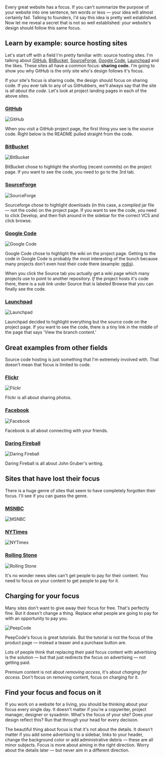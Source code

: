Every great website has a focus.  If you can't summarize the purpose of your website into one sentence, ten words or less — your idea will almost certainly fail.  Talking to founders, I'd say this idea is pretty well established.  Now let me reveal a secret that is not so well established: your website's design should follow this same focus.

## Learn by example: source hosting sites

Let's start off with a field I'm pretty familiar with: source hosting sites. I'm talking about [GitHub](http://github.com), [BitBucket](http://bitbucket.org), [SourceForge](http://sourceforge.net), [Google Code](http://code.google.com), [Launchpad](http://launchpad.net) and the likes.  These sites all have a common focus: **sharing code.**  I'm going to show you why GitHub is the only site who's design follows it's focus.

If your site's focus is sharing code, the design should focus on sharing code. If you ever talk to any of us GitHubbers, we'll always say that the site is *all about the code*.  Let's look at project landing pages in each of the above sites.

### [GitHub](http://github.com/facebook/three20)

<div class="figure"><img src="/images/posts/focus/github.gif" alt="GitHub" /></div>

When you visit a GitHub project page, the first thing you see is the source code. Right below is the README pulled straight from the code.

### [BitBucket](http://bitbucket.org/jespern/django-piston/overview/)

<div class="figure"><img src="/images/posts/focus/bitbucket.gif" alt="BitBucket" /></div>

BitBucket chose to highlight the shortlog (recent commits) on the project page.  If you want to see the code, you need to go to the 3rd tab.

### [SourceForge](http://sourceforge.net/projects/junit/)

<div class="figure"><img src="/images/posts/focus/sourceforge.gif" alt="SourceForge" /></div>

Sourceforge chose to highlight downloads (in this case, a compiled jar file — not the code) on the project page.  If you want to see the code, you need to click Develop, and then fish around in the sidebar for the correct VCS and click browse.

### [Google Code](http://code.google.com/p/flot/)

<div class="figure"><img src="/images/posts/focus/googlecode.gif" alt="Google Code" /></div>

Google Code chose to highlight the wiki on the project page.  Getting to the code in Google Code is probably the most interesting of the bunch because many projects don't even host their code there (example: [redis](http://code.google.com/p/redis/wiki/UnstableSource?tm=4)).

When you click the Source tab you actually get a wiki page which many projects use to point to another repository.  *If* the project hosts it's code there, there is a sub link under Source that is labeled Browse that you can finally see the code.

### [Launchpad](https://launchpad.net/drizzle)

<div class="figure"><img src="/images/posts/focus/launchpad.gif" alt="Launchpad" /></div>

Launchpad decided to highlight everything but the source code on the project page.  If you want to see the code, there is a tiny link in the middle of the page that says 'View the branch content.'

## Great examples from other fields

Source code hosting is just something that I'm extremely involved with. That doesn't mean that focus is limited to code.

### [Flickr](http://www.flickr.com/photos/wcouch/4338090218/)

<div class="figure"><img src="/images/posts/focus/flickr.gif" alt="Flickr" /></div>

Flickr is all about sharing photos.

### [Facebook](http://facebook.com)

<div class="figure"><img src="/images/posts/focus/facebook.gif" alt="Facebook" /></div>

Facebook is all about connecting with your friends.

### [Daring Fireball](http://daringfireball.net)

<div class="figure"><img src="/images/posts/focus/fireball.gif" alt="Daring Fireball" /></div>

Daring Fireball is all about John Gruber's writing.

## Sites that have lost their focus

There is a huge genre of sites that seem to have completely forgotten their focus.  I'll see if you can guess the genre.

### [MSNBC](http://msnbc.com)

<div class="figure"><img src="/images/posts/focus/msnbc.gif" alt="MSNBC" /></div>

### [NYTimes](http://nytimes.com)

<div class="figure"><img src="/images/posts/focus/nytimes.gif" alt="NYTimes" /></div>

### [Rolling Stone](http://www.rollingstone.com/politics/story/32255149/wall_streets_bailout_hustle/p)

<div class="figure"><img src="/images/posts/focus/rollingstone.gif" alt="Rolling Stone" /></div>

It's no wonder news sites can't get people to pay for their content. You need to focus on your content to get people to pay for it.

## Charging for your focus

Many sites don't want to give away their focus for free. That's perfectly fine. But it doesn't change a thing. Replace what people are going to pay for with an opportunity to pay you.

<div class="figure"><img src="/images/posts/focus/peepcode.gif" alt="PeepCode" /></div>

PeepCode's focus is great tutorials. But the tutorial is not the focus of the product page — instead a teaser and a purchase button are.

Lots of people think that replacing their paid focus content with advertising is the solution — but that just redirects the focus on advertising — not getting paid.

Premium content is not about *removing access*, it's about *charging for access*.  Don't focus on removing content, focus on charging for it.

## Find your focus and focus on it

If you work on a website for a living, you should be thinking about your focus every single day.  It doesn't matter if you're a copywriter, project manager, designer or sysadmin.  What's the focus of your site? Does your design reflect this? Run that through your head for every decision.

The beautiful thing about focus is that it's not about the details. It doesn't  matter if you add some advertising to a sidebar, links to your header, change the background color or add administrative debris — these are all minor subjects.  Focus is more about aiming in the right direction. Worry about the details later — but never aim in a different direction.